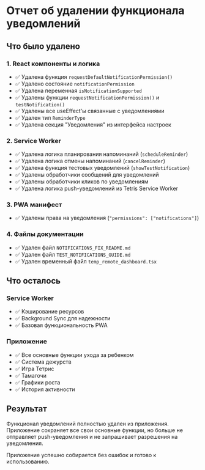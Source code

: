 # Отчет об удалении функционала уведомлений

## Что было удалено

### 1. React компоненты и логика
- ✅ Удалена функция `requestDefaultNotificationPermission()`
- ✅ Удалено состояние `notificationPermission`
- ✅ Удалена переменная `isNotificationSupported`
- ✅ Удалены функции `requestNotificationPermission()` и `testNotification()`
- ✅ Удалены все useEffect'ы связанные с уведомлениями
- ✅ Удален тип `ReminderType`
- ✅ Удалена секция "Уведомления" из интерфейса настроек

### 2. Service Worker
- ✅ Удалена логика планирования напоминаний (`scheduleReminder`)
- ✅ Удалена логика отмены напоминаний (`cancelReminder`)
- ✅ Удалена функция тестовых уведомлений (`showTestNotification`)
- ✅ Удалены обработчики сообщений для уведомлений
- ✅ Удалены обработчики кликов по уведомлениям
- ✅ Удалена логика push-уведомлений из Tetris Service Worker

### 3. PWA манифест
- ✅ Удалены права на уведомления (`"permissions": ["notifications"]`)

### 4. Файлы документации
- ✅ Удален файл `NOTIFICATIONS_FIX_README.md`
- ✅ Удален файл `TEST_NOTIFICATIONS_GUIDE.md`
- ✅ Удален временный файл `temp_remote_dashboard.tsx`

## Что осталось

### Service Worker
- ✅ Кэширование ресурсов
- ✅ Background Sync для надежности
- ✅ Базовая функциональность PWA

### Приложение
- ✅ Все основные функции ухода за ребенком
- ✅ Система дежурств
- ✅ Игра Тетрис
- ✅ Тамагочи
- ✅ Графики роста
- ✅ История активности

## Результат

Функционал уведомлений полностью удален из приложения. Приложение сохраняет все свои основные функции, но больше не отправляет push-уведомления и не запрашивает разрешения на уведомления.

Приложение успешно собирается без ошибок и готово к использованию.
